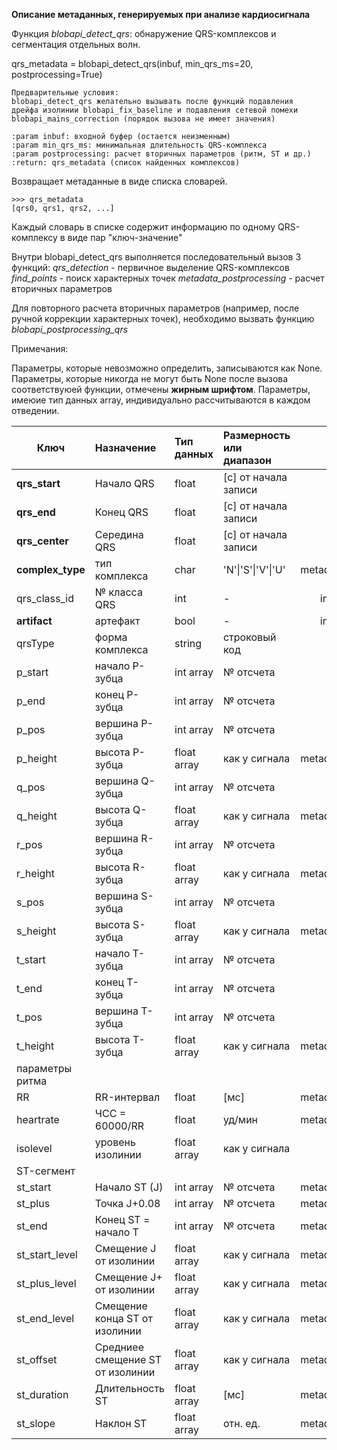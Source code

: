 **Описание метаданных, генерируемых при анализе кардиосигнала**

Функция *blobapi_detect_qrs*: обнаружение QRS-комплексов и сегментация отдельных волн.

qrs_metadata = blobapi_detect_qrs(inbuf, min_qrs_ms=20, postprocessing=True)

    Предварительные условия:
    blobapi_detect_qrs желательно вызывать после функций подавления
    дрейфа изолинии blobapi_fix_baseline и подавления сетевой помехи
    blobapi_mains_correction (порядок вызова не имеет значения)

    :param inbuf: входной буфер (остается неизменным)
    :param min_qrs_ms: минимальная длительность QRS-комплекса
    :param postprocessing: расчет вторичных параметров (ритм, ST и др.)
    :return: qrs_metadata (список найденных комплексов)


Возвращает метаданные в виде списка словарей.

```
>>> qrs_metadata
[qrs0, qrs1, qrs2, ...]
```
Каждый словарь в списке содержит информацию по одному QRS-комплексу в виде пар "ключ-значение"

Внутри blobapi_detect_qrs выполняется последовательный вызов 3 функций:
*qrs_detection* - первичное выделение QRS-комплексов
*find_points* - поиск характерных точек
*metadata_postprocessing* - расчет вторичных параметров

Для повторного расчета вторичных параметров (например,
после ручной коррекции характерных точек), необходимо вызвать функцию
*blobapi_postprocessing_qrs*

Примечания:

Параметры, которые невозможно определить, записываются как None.
Параметры, которые никогда не могут быть None после вызова соответствуюей функции,
отмечены **жирным шрифтом**.
Параметры, имеюие тип данных array, индивидуально рассчитываются в каждом отведении.


| Ключ | Назначение | Тип данных | Размерность или диапазон | Какая процедура рассчитывает |
| ---- |:---------- | :--------- | :---------- | ---------------------------: |
| **qrs_start** | Начало QRS | float | [с] от начала записи | qrs_detection |
| **qrs_end** | Конец QRS | float | [с] от начала записи | qrs_detection |
| **qrs_center** | Середина QRS | float | [с] от начала записи | qrs_detection |
| **complex_type** | тип комплекса | char | 'N'\|'S'\|'V'\|'U' | metadata_postprocessing |
| qrs_class_id | № класса QRS | int | - | incremental_classifier |
| **artifact** | артефакт | bool | - | incremental_classifier |
| qrsType | форма комплекса | string | строковый код | find_points |
| p_start | начало P-зубца | int array | № отсчета | find_points |
| p_end | конец P-зубца | int array | № отсчета | find_points |
| p_pos | вершина P-зубца | int array | № отсчета | find_points |
| p_height | высота P-зубца | float array | как у сигнала | metadata_postprocessing |
| q_pos | вершина Q-зубца | int array | № отсчета | find_points |
| q_height | высота Q-зубца | float array | как у сигнала | metadata_postprocessing |
| r_pos | вершина R-зубца | int array | № отсчета | find_points |
| r_height | высота R-зубца | float array | как у сигнала | metadata_postprocessing |
| s_pos | вершина S-зубца | int array | № отсчета | find_points |
| s_height | высота S-зубца | float array | как у сигнала | metadata_postprocessing |
| t_start | начало T-зубца | int array | № отсчета | find_points |
| t_end | конец T-зубца | int array | № отсчета | find_points |
| t_pos | вершина T-зубца | int array | № отсчета | find_points |
| t_height | высота T-зубца | float array | как у сигнала | metadata_postprocessing |
| параметры ритма |
| RR | RR-интервал | float | [мс] | metadata_postprocessing |
| heartrate | ЧСС = 60000/RR| float | уд/мин | metadata_postprocessing |
| isolevel | уровень изолинии | float array | как у сигнала | find_points |
| ST-сегмент |
| st_start | Начало ST (J) | int array | № отсчета | metadata_postprocessing |
| st_plus | Точка J+0.08 | int array | № отсчета | metadata_postprocessing |
| st_end | Конец ST = начало T | int array | № отсчета | metadata_postprocessing |
| st_start_level | Смещение J от изолинии | float array | как у сигнала | metadata_postprocessing |
| st_plus_level | Смещение J+ от изолинии | float array | как у сигнала | metadata_postprocessing |
| st_end_level | Смещение конца ST от изолинии | float array | как у сигнала | metadata_postprocessing |
| st_offset | Средниее смещение ST от изолинии | float array | как у сигнала | metadata_postprocessing |
| st_duration | Длительность ST | float array | [мс] | metadata_postprocessing |
| st_slope | Наклон ST | float array | отн. ед. | metadata_postprocessing |

